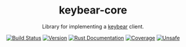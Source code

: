 <div align="center">
   <h1>keybear-core</h1>

   Library for implementing a [keybear](https://github.com/keybear/keybear) client.

   <a href="https://actions-badge.atrox.dev/keybear/keybear-core/goto"><img src="https://github.com/keybear/keybear-core/workflows/Test/badge.svg" alt="Build Status"/></a>
   <a href="https://crates.io/crates/keybear-core"><img src="https://img.shields.io/crates/v/keybear-core.svg" alt="Version"/></a>
   <a href="https://docs.rs/keybear"><img src="https://img.shields.io/badge/api-rustdoc-blue.svg" alt="Rust Documentation"/></a>
   <a href="https://codecov.io/gh/keybear/keybear-core"><img src="https://codecov.io/gh/keybear/keybear-core/branch/main/graph/badge.svg?token=32C44QK5R9" alt="Coverage"/></a>
   <a href="https://github.com/rust-secure-code/safety-dance/"><img src="https://img.shields.io/badge/unsafe-forbidden-brightgreen.svg" alt="Unsafe"/></a>
</div>
